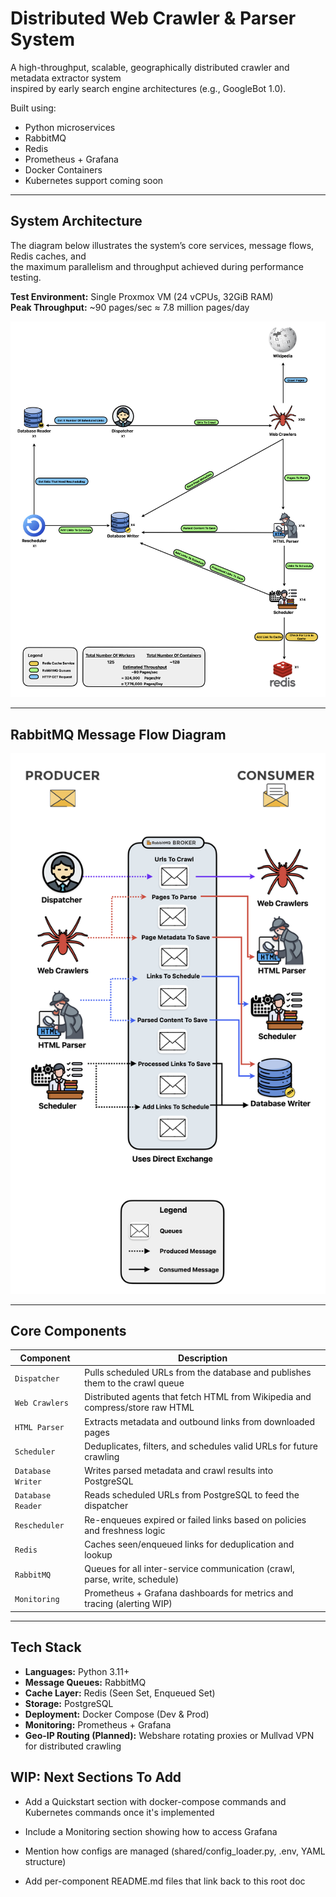 # Distributed Web Crawler & Parser System

A high-throughput, scalable, geographically distributed crawler and metadata extractor system  
inspired by early search engine architectures (e.g., GoogleBot 1.0).

Built using:
- Python microservices
- RabbitMQ
- Redis
- Prometheus + Grafana
- Docker Containers  
- Kubernetes support coming soon

---

## System Architecture

The diagram below illustrates the system’s core services, message flows, Redis caches, and  
the maximum parallelism and throughput achieved during performance testing.

**Test Environment:** Single Proxmox VM (24 vCPUs, 32GiB RAM)  
**Peak Throughput:** ~90 pages/sec ≈ 7.8 million pages/day

![Distributed Crawler Architecture](docs/system-diagram.png)

---

## RabbitMQ Message Flow Diagram

![RabbitMQ Message Flow Diagram](docs/rabbitMQ-message-diagram.png)

---

## Core Components

| Component         | Description                                                                 |
|------------------|-----------------------------------------------------------------------------|
| `Dispatcher`      | Pulls scheduled URLs from the database and publishes them to the crawl queue |
| `Web Crawlers`    | Distributed agents that fetch HTML from Wikipedia and compress/store raw HTML |
| `HTML Parser`     | Extracts metadata and outbound links from downloaded pages                 |
| `Scheduler`       | Deduplicates, filters, and schedules valid URLs for future crawling         |
| `Database Writer` | Writes parsed metadata and crawl results into PostgreSQL                   |
| `Database Reader` | Reads scheduled URLs from PostgreSQL to feed the dispatcher                 |
| `Rescheduler`     | Re-enqueues expired or failed links based on policies and freshness logic   |
| `Redis`           | Caches seen/enqueued links for deduplication and lookup                    |
| `RabbitMQ`        | Queues for all inter-service communication (crawl, parse, write, schedule)  |
| `Monitoring`      | Prometheus + Grafana dashboards for metrics and tracing (alerting WIP)      |

---

## Tech Stack

- **Languages:** Python 3.11+
- **Message Queues:** RabbitMQ
- **Cache Layer:** Redis (Seen Set, Enqueued Set)
- **Storage:** PostgreSQL
- **Deployment:** Docker Compose (Dev & Prod)
- **Monitoring:** Prometheus + Grafana
- **Geo-IP Routing (Planned):** Webshare rotating proxies or Mullvad VPN for distributed crawling

## WIP: Next Sections To Add

- Add a Quickstart section with docker-compose commands and Kubernetes commands once it's implemented

- Include a Monitoring section showing how to access Grafana

- Mention how configs are managed (shared/config_loader.py, .env, YAML structure)

- Add per-component README.md files that link back to this root doc
